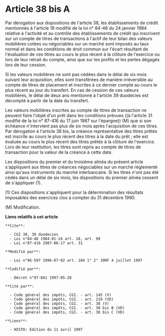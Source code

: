 # Article 38 bis A

Par dérogation aux dispositions de l'article 38, les établissements de crédit mentionnés à l'article 18 modifié de la loi n°
84-46 du 24 janvier 1984 relative à l'activité et au contrôle des établissements de crédit qui inscrivent sur un compte de
titres de transactions à l'actif de leur bilan des valeurs mobilières cotées ou négociables sur un marché sont imposés au
taux normal et dans les conditions de droit commun sur l'écart résultant de l'évaluation de ces titres au cours le plus
récent à la clôture de l'exercice ou lors de leur retrait du compte, ainsi que sur les profits et les pertes dégagés lors de
leur cession.

Si les valeurs mobilières ne sont pas cédées dans le délai de six mois suivant leur acquisition, elles sont transférées de
manière irréversible au compte de titres de placement et inscrites à ce dernier compte au cours le plus récent au jour du
transfert. En cas de cession de ces valeurs mobilières, le délai de deux ans mentionné à l'article 39 duodecies est décompté
à partir de la date du transfert.

Les valeurs mobilières inscrites au compte de titres de transaction ne peuvent faire l'objet d'un prêt dans les conditions
prévues ((à l'article 31 modifié de la loi n° 87-416 du 17 juin 1987 sur l'épargne)) (M) que si son échéance n'intervient pas
plus de six mois après l'acquisition de ces titres. Par dérogation à l'article 38 bis, la créance représentative des titres
prêtés est inscrite au cours le plus récent des titres à la date du prêt ; elle est évaluée au cours le plus récent des
titres prêtés à la clôture de l'exercice. Lors de leur restitution, les titres sont repris au compte de titres de transaction
pour la valeur de la créance à cette date.

Les dispositions du premier et du troisième alinéa du présent article s'appliquent aux titres de créances négociables sur un
marché réglementé ainsi qu'aux instruments du marché interbancaire. Si les titres n'ont pas été cédés dans un délai de six
mois, les dispositions du premier alinéa cessent de s'appliquer (1).

(1) Ces dispositions s'appliquent pour la détermination des résultats imposables des exercices clos à compter du 31 décembre
1990.

(M) Modification.

**Liens relatifs à cet article**

	**Cite**:

	  - CGI 38, 39 duodecies
	  - Loi n°84-46 1984-01-24 art. 18, art. 99
	  - Loi n°87-416 1987-06-17 art. 31

	**Modifié par**:

	  - Loi n°96-597 1996-07-02 art. 104 1° 2° JORF 4 juillet 1997

	**Codifié par**:

	  - Décret n°97-661 1997-05-28

	**Cité par**:

	  - Code général des impôts, CGI. - art. 145 (V)
	  - Code général des impôts, CGI. - art. 219 (VD)
	  - Code général des impôts, CGI. - art. 38 (V)
	  - Code général des impôts, CGI. - art. 38 bis B (VD)
	  - Code général des impôts, CGI. - art. 38 bis C (VD)

	**Liens**:

	  - HISTO: Edition du 11 avril 1997
